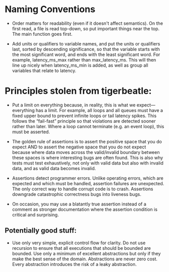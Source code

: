 # Naming Conventions

- Order matters for readability (even if it doesn't affect semantics). On the first read, a file is read top-down, so put important things near the top. The main function goes first.

-  Add units or qualifiers to variable names, and put the units or qualifiers last, sorted by descending significance, so that the variable starts with the most significant word, and ends with the least significant word. For example, latency_ms_max rather than max_latency_ms. This will then line up nicely when latency_ms_min is added, as well as group all variables that relate to latency.

# Principles stolen from tigerbeatle:


- Put a limit on everything because, in reality, this is what we expect—everything has a limit. For example, all loops and all queues must have a fixed upper bound to prevent infinite loops or tail latency spikes. This follows the “fail-fast” principle so that violations are detected sooner rather than later. Where a loop cannot terminate (e.g. an event loop), this must be asserted.


- The golden rule of assertions is to assert the positive space that you do expect AND to assert the negative space that you do not expect because where data moves across the valid/invalid boundary between these spaces is where interesting bugs are often found. This is also why tests must test exhaustively, not only with valid data but also with invalid data, and as valid data becomes invalid.

- Assertions detect programmer errors. Unlike operating errors, which are expected and which must be handled, assertion failures are unexpected. The only correct way to handle corrupt code is to crash. Assertions downgrade catastrophic correctness bugs into liveness bugs. 

- On occasion, you may use a blatantly true assertion instead of a comment as stronger documentation where the assertion condition is critical and surprising.


## Potentially good stuff:

- Use only very simple, explicit control flow for clarity. Do not use recursion to ensure that all executions that should be bounded are bounded. Use only a minimum of excellent abstractions but only if they make the best sense of the domain. Abstractions are never zero cost. Every abstraction introduces the risk of a leaky abstraction.


